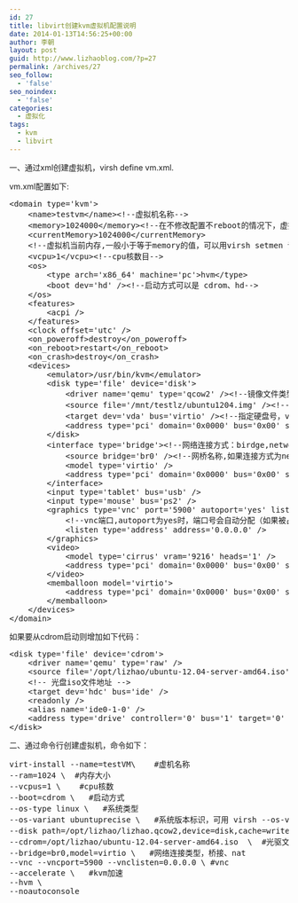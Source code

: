 ```yaml
---
id: 27
title: libvirt创建kvm虚拟机配置说明
date: 2014-01-13T14:56:25+00:00
author: 李朝
layout: post
guid: http://www.lizhaoblog.com/?p=27
permalink: /archives/27
seo_follow:
  - 'false'
seo_noindex:
  - 'false'
categories:
  - 虚拟化
tags:
  - kvm
  - libvirt
---
```

一、通过xml创建虚拟机，virsh define vm.xml.

vm.xml配置如下:

<pre class="brush: xml; title: ; notranslate" title="">&lt;domain type='kvm'&gt;
	&lt;name&gt;testvm&lt;/name&gt;&lt;!--虚拟机名称--&gt;
	&lt;memory&gt;1024000&lt;/memory&gt;&lt;!--在不修改配置不reboot的情况下，虚拟机的最大内存--&gt;
	&lt;currentMemory&gt;1024000&lt;/currentMemory&gt;
	&lt;!--虚拟机当前内存,一般小于等于memory的值，可以用virsh setmen 调整虚拟机内存，但不能大于memory设置的值。--&gt;
	&lt;vcpu&gt;1&lt;/vcpu&gt;&lt;!--cpu核数目--&gt;
	&lt;os&gt;
		&lt;type arch='x86_64' machine='pc'&gt;hvm&lt;/type&gt;
		&lt;boot dev='hd' /&gt;&lt;!--启动方式可以是 cdrom、hd--&gt;
	&lt;/os&gt;
	&lt;features&gt;
		&lt;acpi /&gt;
	&lt;/features&gt;
	&lt;clock offset='utc' /&gt;
	&lt;on_poweroff&gt;destroy&lt;/on_poweroff&gt;
	&lt;on_reboot&gt;restart&lt;/on_reboot&gt;
	&lt;on_crash&gt;destroy&lt;/on_crash&gt;
	&lt;devices&gt;
		&lt;emulator&gt;/usr/bin/kvm&lt;/emulator&gt;
		&lt;disk type='file' device='disk'&gt;
			&lt;driver name='qemu' type='qcow2' /&gt;&lt;!--镜像文件类型：qcow2、raw 。。。--&gt;
			&lt;source file='/mnt/testlz/ubuntu1204.img' /&gt;&lt;!--镜像地址--&gt;
			&lt;target dev='vda' bus='virtio' /&gt;&lt;!--指定硬盘号，virtio优化虚拟机IO--&gt;
			&lt;address type='pci' domain='0x0000' bus='0x00' slot='0x04' function='0x0' /&gt;
		&lt;/disk&gt;
		&lt;interface type='bridge'&gt;&lt;!--网络连接方式：birdge,network--&gt;
			&lt;source bridge='br0' /&gt;&lt;!--网桥名称,如果连接方式为network 则把birdge改为network，br0改为对应的网络--&gt;
			&lt;model type='virtio' /&gt;
			&lt;address type='pci' domain='0x0000' bus='0x00' slot='0x03' function='0x0' /&gt;
		&lt;/interface&gt;
		&lt;input type='tablet' bus='usb' /&gt;
		&lt;input type='mouse' bus='ps2' /&gt;
		&lt;graphics type='vnc' port='5900' autoport='yes' listen='0.0.0.0'&gt;
			&lt;!--vnc端口,autoport为yes时，端口号会自动分配（如果被占用则自动向后+1）--&gt;
			&lt;listen type='address' address='0.0.0.0' /&gt;
		&lt;/graphics&gt;
		&lt;video&gt;
			&lt;model type='cirrus' vram='9216' heads='1' /&gt;
			&lt;address type='pci' domain='0x0000' bus='0x00' slot='0x02'function='0x0' /&gt;
		&lt;/video&gt;
		&lt;memballoon model='virtio'&gt;
			&lt;address type='pci' domain='0x0000' bus='0x00' slot='0x05' function='0x0' /&gt;
		&lt;/memballoon&gt;
	&lt;/devices&gt;
&lt;/domain&gt;
</pre>

如果要从cdrom启动则增加如下代码：

<pre class="brush: xml; title: ; notranslate" title="">&lt;disk type='file' device='cdrom'&gt;
	&lt;driver name='qemu' type='raw' /&gt;
	&lt;source file='/opt/lizhao/ubuntu-12.04-server-amd64.iso' /&gt;
	&lt;!-- 光盘iso文件地址 --&gt;
	&lt;target dev='hdc' bus='ide' /&gt;
	&lt;readonly /&gt;
	&lt;alias name='ide0-1-0' /&gt;
	&lt;address type='drive' controller='0' bus='1' target='0' unit='0' /&gt;
&lt;/disk&gt;
</pre>

二、通过命令行创建虚拟机，命令如下：

<pre class="brush: bash; title: ; notranslate" title="">virt-install --name=testVM\    #虚机名称
--ram=1024 \  #内存大小
--vcpus=1 \    #cpu核数
--boot=cdrom \   #启动方式
--os-type linux \   #系统类型
--os-variant ubuntuprecise \   #系统版本标识，可用 virsh --os-variant list 查看所有系统版本列表
--disk path=/opt/lizhao/lizhao.qcow2,device=disk,cache=writeback,format=qcow2,bus=virtio \  #镜像文件地址，如果是qcow2的格式，必须指定cache=writeback,format=qcow2，否则会出现读取大小错误，virtio,io加速
--cdrom=/opt/lizhao/ubuntu-12.04-server-amd64.iso  \  #光驱文件地址
--bridge=br0,model=virtio \   #网络连接类型，桥接、nat
--vnc --vncport=5900 --vnclisten=0.0.0.0 \ #vnc
--accelerate \   #kvm加速
--hvm \
--noautoconsole
</pre>